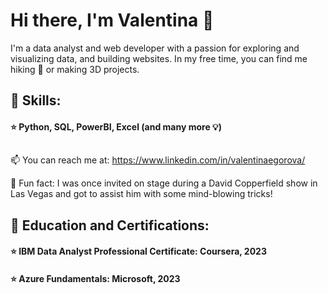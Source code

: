 # Hi there, I'm Valentina 👋

I'm a data analyst and web developer with a passion for exploring and visualizing data, and building websites. In my free time, you can find me hiking :walking: or making 3D projects. 

## :open_book: **Skills:** 
#### :star: Python, SQL, PowerBI, Excel (and many more :bulb:)
## 

 📫 You can reach me at: https://www.linkedin.com/in/valentinaegorova/

🎩 Fun fact: I was once invited on stage during a David Copperfield show in Las Vegas and got to assist him with some mind-blowing tricks!

## :open_book: **Education and Certifications:**
#### :star: IBM Data Analyst Professional Certificate: Coursera, 2023
#### :star: Azure Fundamentals: Microsoft, 2023


